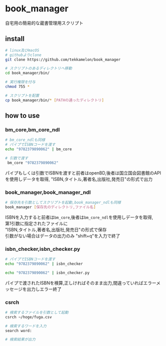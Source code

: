 # book_manager
自宅用の簡易的な蔵書管理用スクリプト

## install

```sh
# linux及びmacOS
# githubよりclone
git clone https://github.com/tekkamelon/book_manager

# スクリプトのあるディレクトリへ移動
cd book_manager/bin/

# 実行権限を付与
chmod 755 *

# スクリプトを配置
cp book_manager/bin/* [PATHの通ったディレクトリ]
```

## how to use

### bm_core,bm_core_ndl
```sh
# bm_core_ndlも同様 
# パイプでISBNコードを渡す
echo "9782379890062" | bm_core

# 引数で渡す
 bm_core "9782379890062"
```

パイプもしくは引数でISBNを渡すと前者はopenBD,後者は国立国会図書館のAPIを使用しデータを取得,
"ISBN,タイトル,著者名,出版社,発売日"の形式で出力

### book_manager,book_manager_ndl
```sh
# 保存先を引数としてスクリプトを起動,book_manager_ndlも同様
book_manager [保存先のディレクトリ,ファイル名]
```

ISBNを入力すると前者は`bm_core`,後者は`bm_core_ndl`を使用しデータを取得,  
第1引数に指定されたファイルに  
"ISBN,タイトル,著者名,出版社,発売日"の形式で保存  
引数がない場合はデータの出力のみ
"shift+q"を入力で終了

### isbn_checker,isbn_checker.py
```sh
# パイプでISBNコードを渡す
echo "9782379890062" | isbn_checker

echo "9782379890062" | isbn_checker.py
```

パイプで渡されたISBNを検算,正しければそのまま出力,間違っていればエラーメッセージを出力しエラー終了

### csrch
```sh
# 検索するファイルを引数として起動
csrch ~/hoge/fuga.csv

# 検索するワードを入力
search word:

# 検索結果が出力
```
